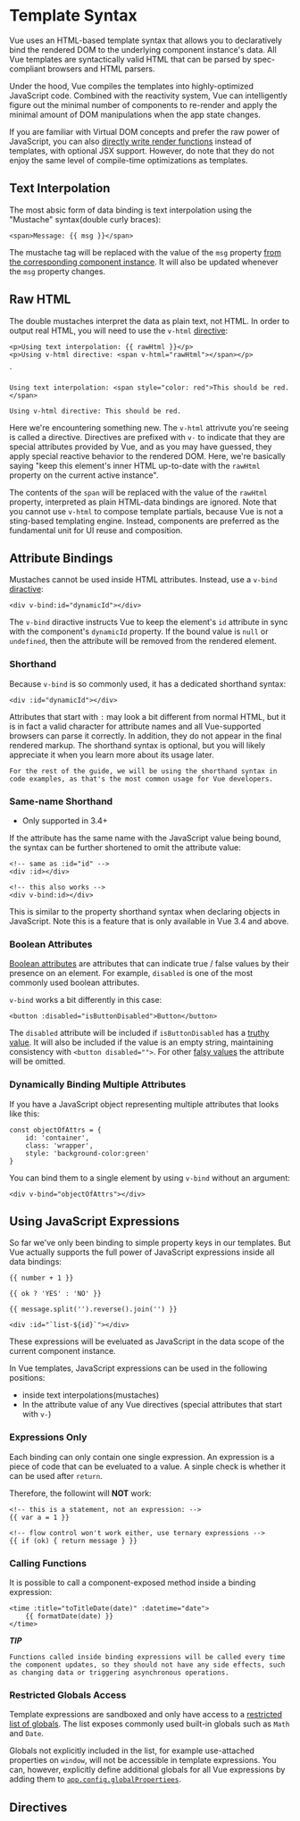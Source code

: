 # Template Syntax

Vue uses an HTML-based template syntax that allows you to declaratively bind the rendered DOM to the underlying component instance's data. All Vue templates are syntactically valid HTML that can be parsed by spec-compliant browsers and HTML parsers.

Under the hood, Vue compiles the templates into highly-optimized JavaScript code. Combined with the reactivity system, Vue can intelligently figure out the minimal number of components to re-render and apply the minimal amount of DOM manipulations when the app state changes.

If you are familiar with Virtual DOM concepts and prefer the raw power of JavaScript, you can also [directly write render functions](https://vuejs.org/guide/extras/render-function.html) instead of templates, with optional JSX support. However, do note that they do not enjoy the same level of compile-time optimizations as templates.

## Text Interpolation

The most absic form of data binding is text interpolation using the "Mustache" syntax(double curly braces):

    <span>Message: {{ msg }}</span>
The mustache tag will be replaced with the value of the `msg` property [from the corresponding component instance](https://vuejs.org/guide/essentials/reactivity-fundamentals.html#declaring-reactive-state). It will also be updated whenever the `msg` property changes.

## Raw HTML

The double mustaches interpret the data as plain text, not HTML. In order to output real HTML, you will need to use the `v-html` [directive](https://vuejs.org/api/built-in-directives.html#v-html):

    <p>Using text interpolation: {{ rawHtml }}</p>
    <p>Using v-html directive: <span v-html="rawHtml"></span></p>
`

    Using text interpolation: <span style="color: red">This should be red.</span>

    Using v-html directive: This should be red.
Here we're encountering something new. The `v-html` attrivute you're seeing is called a directive. Directives are prefixed with `v-` to indicate that they are special attributes provided by Vue, and as you may have guessed, they apply special reactive behavior to the rendered DOM. Here, we're basically saying "keep this element's inner HTML up-to-date with the `rawHtml` property on the current active instance".

The contents of the `span` will be replaced with the value of the `rawHtml` property, interpreted as plain HTML-data bindings are ignored. Note that you cannot use `v-html` to compose template partials, because Vue is not a sting-based templating engine. Instead, components are preferred as the fundamental unit for UI reuse and composition.

## Attribute Bindings

Mustaches cannot be used inside HTML attributes. Instead, use a `v-bind` [diractive](https://vuejs.org/api/built-in-directives.html#v-bind):

    <div v-bind:id="dynamicId"></div>
The `v-bind` diractive instructs Vue to keep the element's `id` attribute in sync with the component's `dynamicId` property. If the bound value is `null` or `undefined`, then the attribute will be removed from the rendered element.

### Shorthand

Because `v-bind` is so commonly used, it has a dedicated shorthand syntax:

    <div :id="dynamicId"></div>

Attributes that start with `:` may look a bit different from normal HTML, but it is in fact a valid character for attribute names and all Vue-supported browsers can parse it correctly. In addition, they do not appear in the final rendered markup. The shorthand syntax is optional, but you will likely appreciate it when you learn more about its usage later.

    For the rest of the guide, we will be using the shorthand syntax in code examples, as that's the most common usage for Vue developers.

### Same-name Shorthand

- Only supported in 3.4+

If the attribute has the same name with the JavaScript value being bound, the syntax can be further shortened to omit the attribute value:

    <!-- same as :id="id" -->
    <div :id></div>

    <!-- this also works -->
    <div v-bind:id></div>

This is similar to the property shorthand syntax when declaring objects in JavaScript. Note this is a feature that is only available in Vue 3.4 and above.

### Boolean Attributes

[Boolean attributes](https://html.spec.whatwg.org/multipage/common-microsyntaxes.html#boolean-attributes) are attributes that can indicate true / false values by their presence on an element. For example, `disabled` is one of the most commonly used boolean attributes.

`v-bind` works a bit differently in this case:

    <button :disabled="isButtonDisabled">Button</button>

The `disabled` attribute will be included if `isButtonDisabled` has a [truthy value](https://developer.mozilla.org/en-US/docs/Glossary/Truthy). It will also be included if the value is an empty string, maintaining consistency with `<button disabled="">`. For other [falsy values](https://developer.mozilla.org/en-US/docs/Glossary/Falsy) the attribute will be omitted.

### Dynamically Binding Multiple Attributes

If you have a JavaScript object representing multiple attributes that looks like this:

    const objectOfAttrs = {
        id: 'container',
        class: 'wrapper',
        style: 'background-color:green'
    }

You can bind them to a single element by using `v-bind` without an argument:

    <div v-bind="objectOfAttrs"></div>

## Using JavaScript Expressions

So far we've only been binding to simple property keys in our templates. But Vue actually supports the full power of JavaScript expressions inside all data bindings:

    {{ number + 1 }}

    {{ ok ? 'YES' : 'NO' }}

    {{ message.split('').reverse().join('') }}

    <div :id="`list-${id}`"></div>

These expressions will be eveluated as JavaScript in the data scope of the current component instance.

In Vue templates, JavaScript expressions can be used in the following positions:

- inside text interpolations(mustaches)
- In the attribute value of any Vue directives (special attributes that start with `v-`)

### Expressions Only

Each binding can only contain one single expression. An expression is a piece of code that can be eveluated to a value. A sinple check is whether it can be used after `return`. 

Therefore, the followint will **NOT** work:

    <!-- this is a statement, not an expression: -->
    {{ var a = 1 }}

    <!-- flow control won't work either, use ternary expressions -->
    {{ if (ok) { return message } }}

### Calling Functions

It is possible to call a component-exposed method inside a binding expression:

    <time :title="toTitleDate(date)" :datetime="date">
        {{ formatDate(date) }}
    </time>

***TIP***

    Functions called inside binding expressions will be called every time the component updates, so they should not have any side effects, such as changing data or triggering asynchronous operations.

### Restricted Globals Access

Template expressions are sandboxed and only have access to a [restricted list of globals](https://github.com/vuejs/core/blob/main/packages/shared/src/globalsAllowList.ts#L3). The list exposes commonly used built-in globals such as `Math` and `Date`.

Globals not explicitly included in the list, for example use-attached properties on `window`, will not be accessible in template expressions. You can, however, explicitly define additional globals for all Vue expressions by adding them to [`app.config.globalPropertiees`](https://vuejs.org/api/application.html#app-config-globalproperties).

## Directives